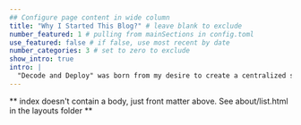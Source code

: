 ```yaml
---
## Configure page content in wide column
title: "Why I Started This Blog?" # leave blank to exclude
number_featured: 1 # pulling from mainSections in config.toml
use_featured: false # if false, use most recent by date
number_categories: 3 # set to zero to exclude
show_intro: true
intro: |
  "Decode and Deploy" was born from my desire to create a centralized space where I can catalog my professional experiences and share them with others, especially newcomers and trainees in bioinformatics. This blog serves as both a personal knowledge repository and a resource for those who might be struggling with similar challenges in this field.
---
```


** index doesn't contain a body, just front matter above.
See about/list.html in the layouts folder **